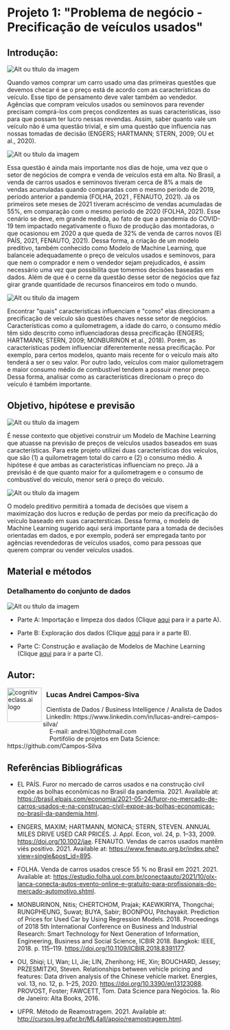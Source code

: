 # Projeto 1: "Problema de negócio - Precificação de veículos usados"

## Introdução:

![Alt ou título da imagem](https://raw.githubusercontent.com/Campos-Silva/Projeto_1_Precificacao_de_Veiculos_Usados/main/comprar_carro_duvida_c.png)

Quando vamos comprar um carro usado uma das primeiras questões que devemos checar é se o preço está de acordo com as características do veículo. Esse tipo de pensamento deve valer também ao vendedor. Agências que compram veículos usados ou seminovos para revender precisam comprá-los com preços condizentes as suas características, isso para que possam ter lucro nessas revendas. Assim, saber quanto vale um veículo não é uma questão trivial, e sim uma questão que influencia nas nossas tomadas de decisão (ENGERS; HARTMANN; STERN, 2009; OU et al., 2020).

![Alt ou título da imagem](https://raw.githubusercontent.com/Campos-Silva/Projeto_1_Precificacao_de_Veiculos_Usados/main/Apresenta%C3%A7%C3%A3o1_b.png)

Essa questão é ainda mais importante nos dias de hoje, uma vez que o setor de negócios de compra e venda de veículos está em alta. No Brasil, a venda de carros usados e seminovos tiveram cerca de 8% a mais de vendas acumuladas quando comparadas com o mesmo período de 2019, período anterior a pandemia (FOLHA, 2021 , FENAUTO, 2021). Já os primeiros sete meses de 2021 tiveram acréscimo de vendas acumuladas de 55%, em comparação com o mesmo período de 2020 (FOLHA, 2021). Esse cenário se deve, em grande medida, ao fato de que a pandemia do COVID-19 tem impactado negativamente o fluxo de produção das montadoras, o que ocasionou em 2020 a que queda de 32% de venda de carros novos (El PAÍS, 2021, FENAUTO, 2021). Dessa forma, a criação de um modelo preditivo, também conhecido como Modelo de Machine Learning, que balanceie adequadamente o preço de veículos usados e seminovos, para que nem o comprador e nem o vendedor sejam prejudicados, é assim necessário uma vez que possibilita que tomemos decisões baseadas em dados. Além de que é o cerne da questão desse setor de negócios que faz girar grande quantidade de recursos financeiros em todo o mundo.

![Alt ou título da imagem](https://raw.githubusercontent.com/Campos-Silva/Projeto_1_Precificacao_de_Veiculos_Usados/main/carro_variaveis_e.png)

Encontrar "quais" caracteristicas influenciam e "como" elas direcionam a precificação de veículo são questões chaves nesse setor de negócios. Características como a quilometragem, a idade do carro, o consumo médio têm sido descrito como influenciadoras dessa precificação (ENGERS; HARTMANN; STERN, 2009; MONBURINON et al., 2018). Porém, as características podem influenciar diferentemente nessa precificação. Por exemplo, para certos modelos, quanto mais recente for o veículo mais alto tenderá a ser o seu valor. Por outro lado, veículos com maior quilometragem e maior consumo médio de combustível tendem a possuir menor preço. Dessa forma, analisar como as características direcionam o preço do veículo é também importante.

## Objetivo, hipótese e previsão

![Alt ou título da imagem](https://raw.githubusercontent.com/Campos-Silva/Projeto_1_Precificacao_de_Veiculos_Usados/main/target-gb6c805921_640.png)

É nesse contexto que objetivei construir um Modelo de Machine Learning que atuasse na previsão de preços de veículos usados baseados em suas características. Para este projeto utilizei duas características dos veículos, que são (1) a quilometragem total do carro e (2) o consumo médio. A hipótese é que ambas as caracteristicas influenciam no preço. Já a previsão é de que quanto maior for a quilometragem e o consumo de combustível do veículo, menor será o preço do veículo.

![Alt ou título da imagem](https://raw.githubusercontent.com/Campos-Silva/Projeto_1_Precificacao_de_Veiculos_Usados/main/importancia.jpg)

O modelo preditivo permitirá a tomada de decisões que visem a maximização dos lucros e redução de perdas por meio da precificação do veículo baseado em suas caractersticas. Dessa forma, o modelo de Machine Learning sugerido aqui será importante para a tomada de decisões orientadas em dados, e por exemplo, poderá ser empregada tanto por agências revendedoras de veículos usados, como para pessoas que querem comprar ou vender veículos usados.

## Material e métodos

### Detalhamento do conjunto de dados

![Alt ou título da imagem](https://raw.githubusercontent.com/Campos-Silva/Projeto_1_Precificacao_de_Veiculos_Usados/main/anotacao_b.png)



- Parte A: Importação e limpeza dos dados (Clique [aqui](https://github.com/Campos-Silva/Projeto_01_Parte_A_Importacao-e-limpeza-de-dados-no-Python) para ir a parte A).

- Parte B: Exploração dos dados (Clique [aqui](https://github.com/Campos-Silva/Projeto_01_Parte_B_Exploracao_de_dados_no_Python) para ir a parte B).

- Parte C: Construção e avaliação de Modelos de Machine Learning (Clique [aqui](https://github.com/Campos-Silva/Projeto_01_Parte_C_Modelos_de_Machine_Learning_no_Python) para ir a parte C).




## Autor:

<img  src="https://raw.githubusercontent.com/Campos-Silva/Campos-Silva/main/perfil_lucas_andrei_campos_silva.png" width="80" alt="cognitiveclass.ai logo" align="left" /> 

### &nbsp;&nbsp;Lucas Andrei Campos-Siva

<p>
&nbsp;&nbsp;Cientista de Dados / Business Intelligence / Analista de Dados<br/>
&nbsp;&nbsp;LinkedIn: https://www.linkedin.com/in/lucas-andrei-campos-silva/<br/>
&nbsp;&nbsp;&nbsp;&nbsp;&nbsp;&nbsp;&nbsp;&nbsp;&nbsp;&nbsp;&nbsp;&nbsp;&nbsp;&nbsp;&nbsp;&nbsp;&nbsp;&nbsp;&nbsp;&nbsp;&nbsp;&nbsp;&nbsp;&nbsp;&nbsp;E-mail: andrei.10@hotmail.com<br/>
&nbsp;&nbsp;&nbsp;&nbsp;&nbsp;&nbsp;&nbsp;&nbsp;&nbsp;&nbsp;&nbsp;&nbsp;&nbsp;&nbsp;&nbsp;&nbsp;&nbsp;&nbsp;&nbsp;&nbsp;&nbsp;&nbsp;&nbsp;&nbsp;&nbsp;Portifólio de projetos em Data Science: https://github.com/Campos-Silva
</p>



## Referências Bibliográficas


- EL PAÍS. Furor no mercado de carros usados e na construção civil expõe as bolhas econômicas no Brasil da pandemia. 2021. Available at: https://brasil.elpais.com/economia/2021-05-24/furor-no-mercado-de-carros-usados-e-na-construcao-civil-expoe-as-bolhas-economicas-no-brasil-da-pandemia.html.

- ENGERS, MAXIM; HARTMANN, MONICA; STERN, STEVEN. ANNUAL MILES DRIVE USED CAR PRICES. J. Appl. Econ, vol. 24, p. 1–33, 2009. https://doi.org/10.1002/jae. FENAUTO. Vendas de carros usados mantêm viés positivo. 2021. Available at: https://www.fenauto.org.br/index.php?view=single&post_id=895.

- FOLHA. Venda de carros usados cresce 55 % no Brasil em 2021. 2021. Available at: https://estudio.folha.uol.com.br/conectaauto/2021/10/olx-lanca-conecta-autos-evento-online-e-gratuito-para-profissionais-do-mercado-automotivo.shtml.

- MONBURINON, Nitis; CHERTCHOM, Prajak; KAEWKIRIYA, Thongchai; RUNGPHEUNG, Suwat; BUYA, Sabir; BOONPOU, Pitchayakit. Prediction of Prices for Used Car by Using Regression Models. 2018. Proceedings of 2018 5th International Conference on Business and Industrial Research: Smart Technology for Next Generation of Information, Engineering, Business and Social Science, ICBIR 2018. Bangkok: IEEE, 2018. p. 115–119. https://doi.org/10.1109/ICBIR.2018.8391177.

- OU, Shiqi; LI, Wan; LI, Jie; LIN, Zhenhong; HE, Xin; BOUCHARD, Jessey; PRZESMITZKI, Steven. Relationships between vehicle pricing and features: Data driven analysis of the Chinese vehicle market. Energies, vol. 13, no. 12, p. 1–25, 2020. https://doi.org/10.3390/en13123088.
PROVOST, Foster; FAWCETT, Tom. Data Science para Negócios. 1a. Rio de Janeiro: Alta Books, 2016.

- UFPR. Método de Reamostragem. 2021. Available at: http://cursos.leg.ufpr.br/ML4all/apoio/reamostragem.html.
